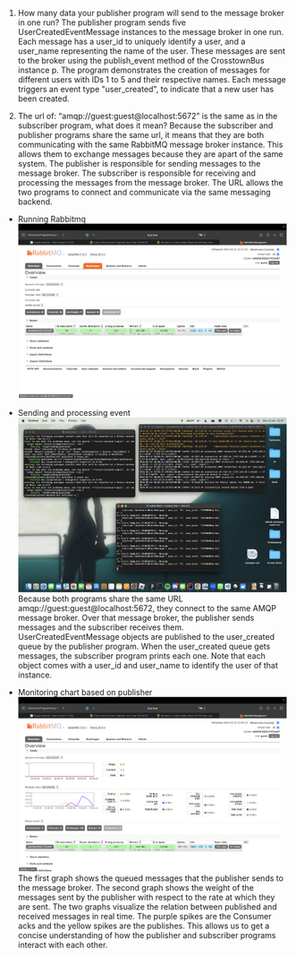 1. How many data your publisher program will send to the message broker in one run?
The publisher program sends five UserCreatedEventMessage instances to the message broker in one run. Each message has a user_id to uniquely identify a user, and a user_name representing the name of the user. These messages are sent to the broker using the publish_event method of the CrosstownBus instance p. The program demonstrates the creation of messages for different users with IDs 1 to 5 and their respective names. Each message triggers an event type "user_created", to indicate that a new user has been created.

2. The url of: “amqp://guest:guest@localhost:5672” is the same as in the subscriber program, what does it mean?
Because the subscriber and publisher programs share the same url, it means that they are both communicating with the same RabbitMQ message broker instance. This allows them to exchange messages because they are apart of the same system. The publisher is responsible for sending messages to the message broker. The subscriber is responsible for receiving and processing the messages from the message broker. The URL allows the two programs to connect and communicate via the same messaging backend.

- Running Rabbitmq
![alt text](images/rabbitmq.png)

- Sending and processing event
![alt text](images/terminals.png)
Because both programs share the same URL amqp://guest:guest@localhost:5672, they connect to the same AMQP message broker. Over that message broker, the publisher sends messages and the subscriber receives them. UserCreatedEventMessage objects are published to the user_created queue by the publisher program. When the user_created queue gets messages, the subscriber program prints each one. Note that each object comes with a user_id and user_name to identify the user of that instance.

- Monitoring chart based on publisher
![alt text](images/rabbitmq2.png)
The first graph shows the queued messages that the publisher sends to the message broker. The second graph shows the weight of the messages sent by the publisher with respect to the rate at which they are sent. The two graphs visualize the relation between published and received messages in real time. The purple spikes are the Consumer acks and the yellow spikes are the publishes. This allows us to get a concise understanding of how the publisher and subscriber programs interact with each other.